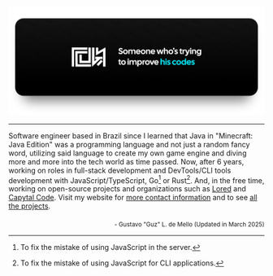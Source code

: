 <div>
    <div align="center">
        <a href="https://guz.one/code">
            <img src="./static/profile-banner.svg" width="1000"/>
        </a>
    </div>
   <!--  <div align="center">
        <p>
           <a href="mailto:contact.guz013@gmail.com?subject=Job opportunity">
                <img src="./static/job-badge.svg"/>
            </a>
            <span> </span>
            <a href="https://guz.one">
                <img src="./static/website-badge.svg"/>
            </a>
            <span> </span> I still need to update this email
            <a href="mailto:contact.guz013@gmail.com?subject=GitHub profile&body=Nice profile btw!">
                <img src="./static/email-badge.svg"/>
            </a>
            <span> </span>
            <a href="https://codeberg.org/Guz013">
                <img src="./static/codeberg-badge.svg"/>
            </a>
            <span> </span>
            <a href="https://gitlab.com/Guz013">
                <img src="./static/gitlab-badge.svg"/>
            </a>
            <span> </span>
            <a href="https://twitter.com/guz013_">
                <img src="./static/twitter-badge.svg"/>
            </a>
            <span> </span>
            <a href="https://linkedin.com/in/guz013_">
                <img src="./static/linkedin-badge.svg"/>
            </a>
            <span> </span>
            <a href="https://mastodon.social/@guz013">
                <img src="./static/mastodon-badge.svg"/>
            </a>
            <span> </span>
            <a href="https://guzscode.tumblr.com">
                <img src="./static/tumblr-badge.svg"/>
            </a>
        </p> -->
    </div>
</div>

---

Software engineer based in Brazil since I learned that Java in "Minecraft: Java
Edition" was a programming language and not just a random fancy word, utilizing
said language to create my own game engine and diving more and more into the
tech world as time passed. Now, after 6 years, working on roles in full-stack
development and DevTools/CLI tools development with JavaScript/TypeScript, Go[^1]
or Rust[^2]. And, in the free time, working on open-source projects and organizations
such as [Lored](https://forge.capytal.company/LoredDev) and [Capytal
Code](https://forge.capytal.company/capytalcode). Visit my website for [more
contact information](https://guz.one) and to see [all the projects](https://forge.capytal.company/explore/repos).

<p align="right"><sub>- Gustavo "Guz" L. de Mello (Updated in March 2025)</sub></p>

[^1]: To fix the mistake of using JavaScript in the server.
[^2]: To fix the mistake of using JavaScript for CLI applications.
